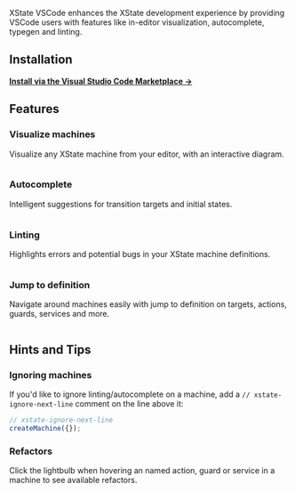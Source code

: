 XState VSCode enhances the XState development experience by providing VSCode users with features like in-editor visualization, autocomplete, typegen and linting.

## Installation

**[Install via the Visual Studio Code Marketplace →](https://marketplace.visualstudio.com/items?itemName=statelyai.stately-vscode)**

## Features

### Visualize machines

Visualize any XState machine from your editor, with an interactive diagram.

<img src="https://raw.githubusercontent.com/statelyai/xstate-vscode/master/assets/visualization.png" alt="" />

### Autocomplete

Intelligent suggestions for transition targets and initial states.

<img src="https://raw.githubusercontent.com/statelyai/xstate-vscode/master/assets/autocomplete.png" alt="" />

### Linting

Highlights errors and potential bugs in your XState machine definitions.

<img src="https://raw.githubusercontent.com/statelyai/xstate-vscode/master/assets/linting.png" alt="" />

### Jump to definition

Navigate around machines easily with jump to definition on targets, actions, guards, services and more.

<img src="https://raw.githubusercontent.com/statelyai/xstate-vscode/master/assets/jump-to-definition.png" alt="" />

## Hints and Tips

### Ignoring machines

If you'd like to ignore linting/autocomplete on a machine, add a `// xstate-ignore-next-line` comment on the line above it:

```ts
// xstate-ignore-next-line
createMachine({});
```

### Refactors

Click the lightbulb when hovering an named action, guard or service in a machine to see available refactors.
